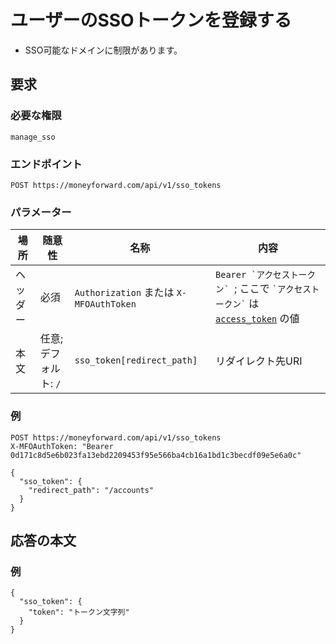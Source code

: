 # ユーザーのSSOトークンを登録する
- SSO可能なドメインに制限があります。

## 要求

### 必要な権限

`manage_sso`

### エンドポイント

```
POST https://moneyforward.com/api/v1/sso_tokens
```

### パラメーター

| 場所 | 随意性 | 名称 | 内容 |
| ---- | ---- | ---- | --- |
| ヘッダー | 必須 | `Authorization` または `X-MFOAuthToken` | ```Bearer `アクセストークン` ```; ここで ``` `アクセストークン` ``` は [`access_token`](token.md) の値 |
| 本文 | 任意; デフォルト: `/` | `sso_token[redirect_path]` | リダイレクト先URI |

### 例

```
POST https://moneyforward.com/api/v1/sso_tokens
X-MFOAuthToken: "Bearer 0d171c8d5e6b023fa13ebd2209453f95e566ba4cb16a1bd1c3becdf09e5e6a0c"

{
  "sso_token": {
    "redirect_path": "/accounts"
  }
}
```

## 応答の本文

### 例

```
{
  "sso_token": {
    "token": "トークン文字列"
  }
}
```
